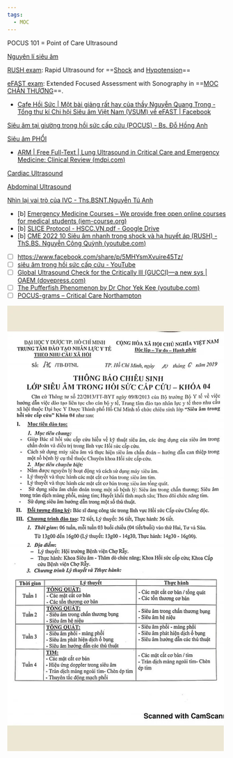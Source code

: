 ```yaml
---
tags:
  - MOC
---
```


POCUS 101 = Point of Care Ultrasound

[Nguyên lí siêu âm](../Nguy%C3%AAn%20l%C3%AD%20si%C3%AAu%20%C3%A2m.md)

[RUSH exam](../RUSH%20exam.md): Rapid Ultrasound for ==[Shock](Shock.md) and [Hypotension](Hypotension.md)==

[eFAST exam](eFAST%20exam.md): Extended Focused Assessment with Sonography in ==[MOC CHẤN THƯƠNG](./MOC%20CH%E1%BA%A4N%20TH%C6%AF%C6%A0NG.md)==.
- [Cafe Hồi Sức | Một bài giảng rất hay của thầy Nguyễn Quang Trọng - Tổng thư kí Chi hội Siêu âm Việt Nam (VSUM) về eFAST | Facebook](https://www.facebook.com/groups/631408900536714/permalink/2195661350778120/)

[Siêu âm tại giường trong hồi sức cấp cứu (POCUS) - Bs. Đỗ Hồng Anh](../Si%C3%AAu%20%C3%A2m%20t%E1%BA%A1i%20gi%C6%B0%E1%BB%9Dng%20trong%20h%E1%BB%93i%20s%E1%BB%A9c%20c%E1%BA%A5p%20c%E1%BB%A9u%20(POCUS)%20-%20Bs.%20%C4%90%E1%BB%97%20H%E1%BB%93ng%20Anh.md)

[Siêu âm PHỔI](./Si%C3%AAu%20%C3%A2m%20PH%E1%BB%94I.md)
- [ARM | Free Full-Text | Lung Ultrasound in Critical Care and Emergency Medicine: Clinical Review (mdpi.com)](https://www.mdpi.com/2543-6031/91/3/17?s=09)

[Cardiac Ultrasound](Cardiac%20Ultrasound.md)

[Abdominal Ultrasound](Abdominal%20Ultrasound.md)

[Nhìn lại vai trò của IVC - Ths.BSNT.Nguyễn Tú Anh](../Nh%C3%ACn%20l%E1%BA%A1i%20vai%20tr%C3%B2%20c%E1%BB%A7a%20IVC%20-%20Ths.BSNT.Nguy%E1%BB%85n%20T%C3%BA%20Anh.md)

- [b] [Emergency Medicine Courses – We provide free open online courses for medical students (iem-course.org)](https://iem-course.org/)
- [b] [SLICE Protocol - HSCC.VN.pdf - Google Drive](https://drive.google.com/file/d/1uEJXUjLEHc8hxt28GI2bz48JIK_aKfYT/view)
- [b] [CME 2022 10 Siêu âm nhanh trong shock và hạ huyết áp (RUSH) - ThS.BS. Nguyễn Công Quỳnh (youtube.com)](https://www.youtube.com/watch?v=lx3Oda3aMdk)
- [ ] https://www.facebook.com/share/p/5MHYsmXvuire45Tz/
- [ ] [siêu âm trong hồi sức cấp cứu - YouTube](https://www.youtube.com/playlist?list=PLlNHPysSAb_NyLia8ivF1Qrt6Oz5btC3E)
- [ ] [Global Ultrasound Check for the Critically lll (GUCCI)—a new sys | OAEM (dovepress.com)](https://www.dovepress.com/global-ultrasound-check-for-the-critically-lll-gucci-a-new-systematize-peer-reviewed-fulltext-article-OAEM)
- [ ] [The Pufferfish Phenomenon by Dr Chor Yek Kee (youtube.com)](https://www.youtube.com/watch?app=desktop&v=H1t7GYpZpiw&feature=youtu.be)
- [ ] [POCUS-grams – Critical Care Northampton](https://criticalcarenorthampton.com/pocusgrams/)

![MOC POCUS 101-20240729071457692.webp](../200%20FILES/201%20Image/MOC%20POCUS%20101-20240729071457692.webp)